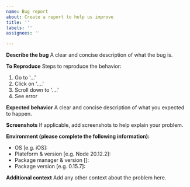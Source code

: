 ```yaml
---
name: Bug report
about: Create a report to help us improve
title: ''
labels: ''
assignees: ''

---
```


**Describe the bug**
A clear and concise description of what the bug is.

**To Reproduce**
Steps to reproduce the behavior:
1. Go to '...'
2. Click on '....'
3. Scroll down to '....'
4. See error

**Expected behavior**
A clear and concise description of what you expected to happen.

**Screenshots**
If applicable, add screenshots to help explain your problem.

**Environment (please complete the following information):**
- OS [e.g. iOS]: 
- Plateform & version [e.g. Node 20.12.2]: 
- Package manager & version []: 
- Package version [e.g. 0.15.7]: 

**Additional context**
Add any other context about the problem here.
